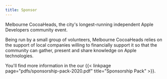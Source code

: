 ```yaml
---
title: Sponsor
---
```


Melbourne CocoaHeads, the city's longest-running independent Apple Developers community event.

Being run by a small group of volunteers, Melbourne CocoaHeads relies on the support of local companies willing to financially support it so that the community can gather, present and share knowledge on Apple technologies.

You'll find more information in the our {{< linkpage page="pdfs/sponsorship-pack-2020.pdf" title="Sponsorship Pack" >}}.
